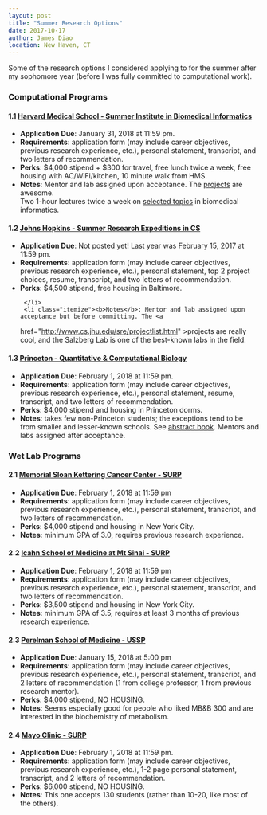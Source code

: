 ```yaml
---
layout: post
title: "Summer Research Options"
date: 2017-10-17
author: James Diao
location: New Haven, CT
---
```


Some of the research options I considered applying to for the summer after my sophomore year (before I was fully committed to computational work). 

<html> 
<head>
</head><body>
   <h3 class="sectionHead"> <a id="x1-10001"></a>Computational Programs</h3>
   <p class="noindent" >
   <h4 class="subsectionHead"><span class="titlemark">1.1   </span> <a id="x1-20001.1"></a><a 
href="https://dbmi.hms.harvard.edu/education/summer-institute" >Harvard Medical School - Summer Institute in Biomedical Informatics</a></h4>
     <ul class="itemize1">
     <li class="itemize"><b>Application Due</b>: January 31, 2018 at 11:59 pm.
     </li>
     <li class="itemize"><b>Requirements</b>: application form (may include career objectives, previous research experience, etc.),
     personal statement, transcript, and two letters of recommendation.
     </li>
     <li class="itemize"><b>Perks</b>: $4,000 stipend + $300 for travel, free lunch twice a week, free housing with AC/WiFi/kitchen,
     10 minute walk from HMS.
     </li>
     <li class="itemize"><b>Notes</b>: Mentor and lab assigned upon acceptance. The <a 
href="https://dbmi.hms.harvard.edu/education/summer-institute/student-projects" >projects</a> are awesome. <br 
class="newline" />Two 1-hour lectures twice a week on <a 
href="https://dbmi.hms.harvard.edu/education/summer-institute/curriculum" >selected topics</a> in biomedical informatics.</li></ul>
<!--l. 28--><p class="noindent" >
   <h4 class="subsectionHead"><span class="titlemark">1.2   </span> <a 
 id="x1-30001.2"></a><a 
href="https://ccb.jhu.edu/internship.shtml" >Johns Hopkins - Summer Research Expeditions in CS</a></h4>
     <ul class="itemize1">
     <li class="itemize"><b>Application Due</b>: Not posted yet! Last year was February 15, 2017 at 11:59 pm.
     </li>
     <li class="itemize"><b>Requirements</b>: application form (may include career objectives, previous research experience, etc.),
     personal statement, top 2 project choices, resume, transcript, and two letters of recommendation.
     </li>
     <li class="itemize"><b>Perks</b>: $4,500 stipend, free housing in Baltimore.
                                                                                         
                                                                                         
     </li>
     <li class="itemize"><b>Notes</b>: Mentor and lab assigned upon acceptance but before committing. The <a 
href="http://www.cs.jhu.edu/sre/projectlist.html" >projects</a> are really cool,
     and the Salzberg Lab is one of the best-known labs in the field.</li></ul>
<!--l. 36--><p class="noindent" >
   <h4 class="subsectionHead"><span class="titlemark">1.3   </span> <a 
 id="x1-40001.3"></a><a 
href="http://molbio.princeton.edu/undergraduate/research/surp" >Princeton - Quantitative &amp; Computational Biology</a></h4>
     <ul class="itemize1">
     <li class="itemize"><b>Application Due</b>: February 1, 2018 at 11:59 pm.
     </li>
     <li class="itemize"><b>Requirements</b>: application form (may include career objectives, previous research experience, etc.),
     personal statement, resume, transcript, and two letters of recommendation.
     </li>
     <li class="itemize"><b>Perks</b>: $4,000 stipend and housing in Princeton dorms.
     </li>
     <li class="itemize"><b>Notes</b>: takes few non-Princeton students; the exceptions tend to be from smaller and lesser-known
     schools. See <a 
href="http://molbio.princeton.edu/sites/molbio/files/documents/abstract_book_2016_for_website.pdf" >abstract book</a>. Mentors and labs assigned after acceptance.</li></ul><p class="noindent" >
                                                                                         
                                                                                         
   <h3 class="sectionHead"> <a id="x1-50002"></a>Wet Lab Programs</h3><p class="noindent" >
   <h4 class="subsectionHead"><span class="titlemark">2.1   </span> <a id="x1-60002.1"></a><a 
href="https://www.sloankettering.edu/gerstner/summer-undergraduate-research" >Memorial Sloan Kettering Cancer Center - SURP</a></h4>
     <ul class="itemize1">
     <li class="itemize"><b>Application Due</b>: February 1, 2018 at 11:59 pm
     </li>
     <li class="itemize"><b>Requirements</b>: application form (may include career objectives, previous research experience, etc.),
     personal statement, transcript, and two letters of recommendation.
     </li>
     <li class="itemize"><b>Perks</b>: $4,000 stipend and housing in New York City.
     </li>
     <li class="itemize"><b>Notes</b>: minimum GPA of 3.0, requires previous research experience.</li></ul><p class="noindent" >
   <h4 class="subsectionHead"><span class="titlemark">2.2   </span> <a id="x1-70002.2"></a><a href="http://icahn.mssm.edu/education/non-degree/surp/admission" >Icahn School of Medicine at Mt Sinai - SURP</a></h4>
     <ul class="itemize1">
     <li class="itemize"><b>Application Due</b>: February 1, 2018 at 11:59 pm
     </li>
     <li class="itemize"><b>Requirements</b>: application form (may include career objectives, previous research experience, etc.),
     personal statement, transcript, and two letters of recommendation.
     </li>
     <li class="itemize"><b>Perks</b>: $3,500 stipend and housing in New York City.
     </li>
     <li class="itemize"><b>Notes</b>: minimum GPA of 3.5, requires at least 3 months of previous research experience.</li></ul><p class="noindent" >
   <h4 class="subsectionHead"><span class="titlemark">2.3   </span> <a 
 id="x1-80002.3"></a><a 
href="https://www.med.upenn.edu/molecular/undergrad.shtml" >Perelman School of Medicine - USSP</a></h4>
     <ul class="itemize1">
     <li class="itemize"><b>Application Due</b>: January 15, 2018 at 5:00 pm
     </li>
     <li class="itemize"><b>Requirements</b>: application form (may include career objectives, previous research experience, etc.),
     personal statement, transcript, and 2 letters of recommendation (1 from college professor, 1 from
     previous research mentor).
     </li>
     <li class="itemize"><b>Perks</b>: $4,000 stipend, NO HOUSING.
     </li>
     <li class="itemize"><b>Notes</b>: Seems especially good for people who liked MB&amp;B 300 and are interested in the biochemistry
     of metabolism.</li></ul>
   <p class="noindent" >
   <h4 class="subsectionHead"><span class="titlemark">2.4   </span> <a 
 id="x1-90002.4"></a><a 
href="http://www.mayo.edu/mgs/programs/summer-undergraduate-research-fellowship" >Mayo Clinic - SURP</a></h4>
     <ul class="itemize1">
     <li class="itemize"><b>Application Due</b>: February 1, 2018 at 11:59 pm.
     </li>
     <li class="itemize"><b>Requirements</b>: application form (may include career objectives, previous research experience, etc.), 1-2
     page personal statement, transcript, and 2 letters of recommendation.
     </li>
     <li class="itemize"><b>Perks</b>: $6,000 stipend, NO HOUSING.
     </li>
     <li class="itemize"><b>Notes</b>: This one accepts 130 students (rather than 10-20, like most of the others).</li></ul>
                                                                      


